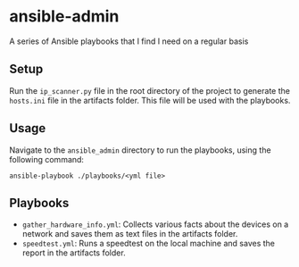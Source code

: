 # ansible-admin
A series of Ansible playbooks that I find I need on a regular basis

## Setup
Run the `ip_scanner.py` file in the root directory of the project to generate the `hosts.ini` file in the artifacts folder. This file will be used with the playbooks.

## Usage
Navigate to the `ansible_admin` directory to run the playbooks, using the following command:
```
ansible-playbook ./playbooks/<yml file>
```

## Playbooks
- `gather_hardware_info.yml`: Collects various facts about the devices on a network and saves them as text files in the artifacts folder.
- `speedtest.yml`: Runs a speedtest on the local machine and saves the report in the artifacts folder.
